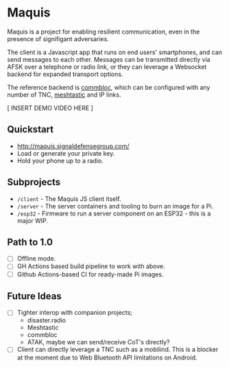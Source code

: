 Maquis
===

Maquis is a project for enabling resilient communication, even in the presence
of signifigant adversaries.

The client is a Javascript app that runs on end users' smartphones, and can send
messages to each other. Messages can be transmitted directly via AFSK over a
telephone or radio link, or they can leverage a Websocket backend for expanded
transport options.

The reference backend is [commbloc](https://github.com/adrianpike/kiss-bridge),
which can be configured with any number of TNC, [meshtastic](https://meshtastic.org/) and IP links.

[ INSERT DEMO VIDEO HERE ]

Quickstart
---

 - http://maquis.signaldefensegroup.com/
 - Load or generate your private key.
 - Hold your phone up to a radio.

Subprojects
---

 - `/client` - The Maquis JS client itself.
 - `/server` - The server containers and tooling to burn an image for a Pi.
 - `/esp32` - Firmware to run a server component on an ESP32 - this is a major WIP.

Path to 1.0
---

- [ ] Offline mode.
- [ ] GH Actions based build pipeline to work with above.
- [ ] Github Actions-based CI for ready-made Pi images.

Future Ideas
---

- [ ] Tighter interop with companion projects;
   - disaster.radio
   - Meshtastic
   - commbloc
   - ATAK, maybe we can send/receive CoT's directly?
- [ ] Client can directly leverage a TNC such as a mobilind. This is a blocker at the moment due to Web Bluetooth API limitations on Android.
